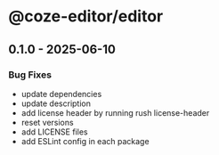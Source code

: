 # @coze-editor/editor

## 0.1.0 - 2025-06-10

### Bug Fixes

- update dependencies
- update description
- add license header by running rush license-header
- reset versions
- add LICENSE files
- add ESLint config in each package

